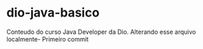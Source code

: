 # dio-java-basico
Conteudo do curso Java Developer da Dio.
Alterando esse arquivo localmente- Primeiro commit
